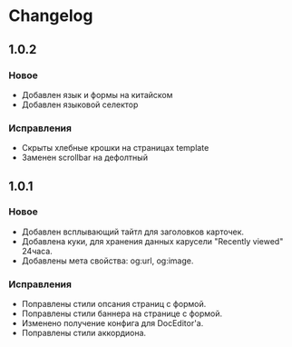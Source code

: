# Changelog


## 1.0.2

### Новое
* Добавлен язык и формы на китайском
* Добавлен языковой селектор

### Исправления
* Скрыты хлебные крошки на страницах template
* Заменен scrollbar на дефолтный


## 1.0.1

### Новое
* Добавлен всплывающий тайтл для заголовков карточек.
* Добавлена куки, для хранения данных карусели "Recently viewed" 24часа.
* Добавлены мета свойства: og:url, og:image.

### Исправления
* Поправлены стили опсания страниц с формой. 
* Поправлены стили баннера на странице с формой.
* Изменено получение конфига для DocEditor'a.
* Поправлены стили аккордиона.
